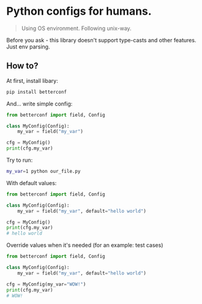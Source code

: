 # Python configs for humans.
> Using OS environment. Following unix-way.

Before you ask - this library doesn't support type-casts and other features. Just env parsing.

## How to?
At first, install libary:

```sh
pip install betterconf
```

And... write simple config:
```python
from betterconf import field, Config

class MyConfig(Config):
    my_var = field("my_var")

cfg = MyConfig()
print(cfg.my_var)
```

Try to run:
```sh
my_var=1 python our_file.py
```

With default values:
```python
from betterconf import field, Config

class MyConfig(Config):
    my_var = field("my_var", default="hello world")

cfg = MyConfig()
print(cfg.my_var)
# hello world
```

Override values when it's needed (for an example: test cases)
```python
from betterconf import field, Config

class MyConfig(Config):
    my_var = field("my_var", default="hello world")

cfg = MyConfig(my_var="WOW!")
print(cfg.my_var)
# WOW!
```